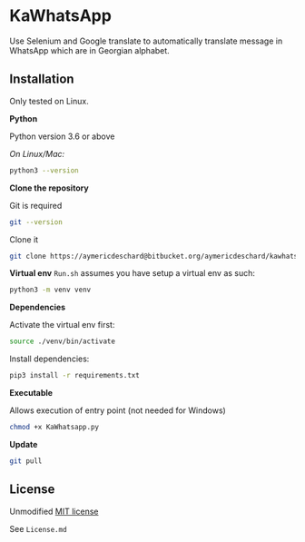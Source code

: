 # KaWhatsApp

Use Selenium and Google translate to automatically translate message in WhatsApp which are in Georgian alphabet.

## Installation

Only tested on Linux.

**Python**

Python version 3.6 or above

_On Linux/Mac:_
```bash
python3 --version
```

**Clone the repository**

Git is required
```bash
git --version
```

Clone it
```bash
git clone https://aymericdeschard@bitbucket.org/aymericdeschard/kawhatsapp.git
```

**Virtual env**
`Run.sh` assumes you have setup a virtual env as such:

```bash
python3 -m venv venv
```

**Dependencies**

Activate the virtual env first:
```bash
source ./venv/bin/activate
```

Install dependencies:

```bash
pip3 install -r requirements.txt
```

**Executable**

Allows execution of entry point (not needed for Windows)
```bash
chmod +x KaWhatsapp.py
```

**Update**

```bash
git pull
```


## License
Unmodified [MIT license](https://opensource.org/licenses/MIT)

See `License.md`
